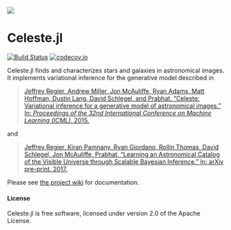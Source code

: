 ![](http://portal.nersc.gov/project/dasrepo/celeste/sample_sky.jpg)


Celeste.jl
========

[![Build Status](https://travis-ci.org/jeff-regier/Celeste.jl.svg?branch=master)](https://travis-ci.org/jeff-regier/Celeste.jl)
[![codecov.io](http://codecov.io/github/jeff-regier/StochasticCubicDescent.jl/coverage.svg?branch=master)](http://codecov.io/github/jeff-regier/StochasticCubicDescent.jl?branch=master)


Celeste.jl finds and characterizes stars and galaxies in astronomical images.
It implements variational inference for the generative model described in

> [Jeffrey Regier, Andrew Miller, Jon McAuliffe, Ryan Adams, Matt Hoffman,
> Dustin Lang, David Schlegel, and Prabhat. “Celeste: Variational inference for
> a generative model of astronomical images.” In: *Proceedings of the 32nd 
> International Conference on Machine Learning (ICML)*. 2015.](
> http://www.stat.berkeley.edu/~jeff/publications/regier2015celeste.pdf)

and

> [Jeffrey Regier, Kiran Pamnany, Ryan Giordano, Rollin Thomas, David Schlegel, Jon McAuliffe, Prabhat.
> “Learning an Astronomical Catalog of the Visible Universe through Scalable Bayesian Inference.”
> In: arXiv pre-print. 2017.](https://arxiv.org/abs/1611.03404)

Please see [the project wiki](https://github.com/jeff-regier/Celeste.jl/wiki/) for documentation.

#### License

Celeste.jl is free software, licensed under version 2.0 of the Apache
License.

